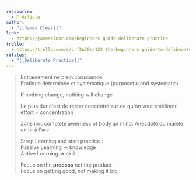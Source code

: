 ```yaml
---
ressource:
  - 📰 Article
author:
  - "[[James Clear]]"
link:
  - https://jamesclear.com/beginners-guide-deliberate-practice
trello:
  - https://trello.com/c/Lrf2nJOs/122-the-beginners-guide-to-deliberate-practice-james-clear
relates:
  - "[[Deliberate Practice]]"
---
```

> Entrainement ne plein conscience  
> Pratique déterminée et systématique (purposeful and systematic)
> 
> If nothing change, nothing will change
> 
> Le plus dur c'est de rester concentré sur ce qu'on veut améliorer. effort + concentration
> 
> Zanshin : complete awerness of body an mind. Anecdote du maînte en tir à l'arc
> 
> Strop Learning and start practice :  
> Passive Learning => knowledge  
> Active Learning => skill
> 
> Focus on the **process** not the product  
> Focus on getting good, not making it big